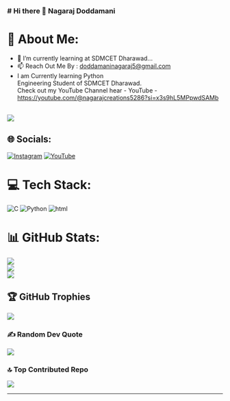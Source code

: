 ###       #            Hi there 👋 Nagaraj Doddamani

# 💫 About Me:
- 🌱 I’m currently learning at SDMCET Dharawad...
- 📫 Reach Out Me By : doddamaninagaraj5@gmail.com
- I am Currently learning Python<br>Engineering Student of SDMCET Dharawad.<br>Check out my YouTube Channel hear - YouTube - https://youtube.com/@nagarajcreations5286?si=x3s9hL5MPpwdSAMb <br><br>

[![](https://visitcount.itsvg.in/api?id=NagarajDoddamani&icon=0&color=0)](https://visitcount.itsvg.in)

## 🌐 Socials:
[![Instagram](https://img.shields.io/badge/Instagram-%23E4405F.svg?logo=Instagram&logoColor=white)](https://instagram.com/https://www.instagram.com/nagarajdoddamani143?utm_source=qr&igsh=ajJtajBpZW4wMGhs) [![YouTube](https://img.shields.io/badge/YouTube-%23FF0000.svg?logo=YouTube&logoColor=white)](https://youtube.com/@https://youtube.com/@nagarajcreations5286?si=CxIXg0iIAAmN03NI) 

# 💻 Tech Stack:
![C](https://img.shields.io/badge/c-%2300599C.svg?style=for-the-badge&logo=c&logoColor=white) ![Python](https://img.shields.io/badge/python-3670A0?style=for-the-badge&logo=python&logoColor=ffdd54) ![html](https://img.shields.io/badge/html-%2300599C.svg?style=for-the-badge&logo=html&logoColor=white)
# 📊 GitHub Stats:
![](https://github-readme-stats.vercel.app/api?username=NagarajDoddamani&theme=yeblu&hide_border=false&include_all_commits=true&count_private=true)<br/>
![](https://github-readme-streak-stats.herokuapp.com/?user=NagarajDoddamani&theme=yeblu&hide_border=false)<br/>
![](https://github-readme-stats.vercel.app/api/top-langs/?username=NagarajDoddamani&theme=yeblu&hide_border=false&include_all_commits=true&count_private=true&layout=compact)

## 🏆 GitHub Trophies
![](https://github-profile-trophy.vercel.app/?username=NagarajDoddamani&theme=matrix&no-frame=false&no-bg=false&margin-w=4)

### ✍️ Random Dev Quote
![](https://quotes-github-readme.vercel.app/api?type=horizontal&theme=gruvbox)

### 🔝 Top Contributed Repo
![](https://github-contributor-stats.vercel.app/api?username=NagarajDoddamani&limit=5&theme=tokyonight&combine_all_yearly_contributions=true)

---
